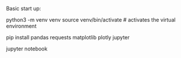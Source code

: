 
Basic start up:

python3 -m venv venv
source venv/bin/activate  # activates the virtual environment

pip install pandas requests matplotlib plotly jupyter

jupyter notebook